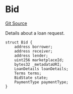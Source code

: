 # Bid
[Git Source](https://github.com/teller-protocol/teller-protocol-v2/blob/f4bf5a00ae7113b0344876c13db9b3dd705154f6/contracts/TellerV2Storage.sol)

Details about a loan request.


```solidity
struct Bid {
    address borrower;
    address receiver;
    address lender;
    uint256 marketplaceId;
    bytes32 _metadataURI;
    LoanDetails loanDetails;
    Terms terms;
    BidState state;
    PaymentType paymentType;
}
```

